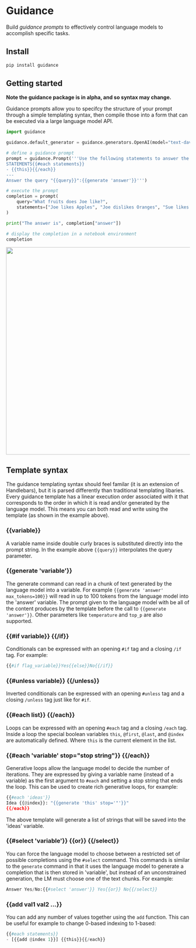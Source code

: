 # Guidance

Build *guidance prompts* to effectively control language models to accomplish specific tasks.

## Install

```python
pip install guidance
```

## Getting started

**Note the guidance package is in alpha, and so syntax may change.**

Guidance prompts allow you to specifcy the structure of your prompt through a simple templating syntax, then compile those into a form that can be executed via a large language model API. 

```python
import guidance

guidance.default_generator = guidance.generators.OpenAI(model="text-davinci-002", token=TOKEN)

# define a guidance prompt
prompt = guidance.Prompt('''Use the following statements to answer the query "{{query}}".
STATEMENTS{{#each statements}}
- {{this}}{{/each}}
---
Answer the query "{{query}}":{{generate 'answer'}}''')

# execute the prompt
completion = prompt(
    query="What fruits does Joe like?",
    statements=["Joe likes Apples", "Joe dislikes Oranges", "Sue likes Bananas"]
)

print("The answer is", completion["answer"])

# display the completion in a notebook environment
completion
```
<img width="567" src="https://raw.githubusercontent.com/slundberg/guidance/master/docs/artwork/demo_output.png" />

## Template syntax

The guidance templating syntax should feel familar (it is an extension of Handlebars), but it is parsed differently than traditional templating libaries. Every guidance template has a linear execution order associated with it that corresponds to the order in which it is read and/or generated by the language model. This means you can both read and write using the template (as shown in the example above).

### {{variable}}
A variable name inside double curly braces is substituted directly into the prompt string. In the example above `{{query}}` interpolates the query parameter.

### {{generate 'variable'}}
The generate command can read in a chunk of text generated by the language model into a variable. For example `{{generate 'answer' max_tokens=100}}` will read in up to 100 tokens from the language model into the 'answer' variable. The prompt given to the language model with be all of the content produces by the template before the call to `{{generate 'answer'}}`. Other parameters like `temperature` and `top_p` are also supported.

### {{#if variable}} {{/if}}
Conditionals can be expressed with an opening `#if` tag and a closing `/if` tag. For example:
```python
{{#if flag_variable}}Yes{{else}}No{{/if}}
```

### {{#unless variable}} {{/unless}}
Inverted conditionals can be expressed with an opening `#unless` tag and a closing `/unless` tag just like for `#if`.

### {{#each list}} {{/each}}
Loops can be expressed with an opening `#each` tag and a closing `/each` tag. Inside a loop the special boolean variables `this`, `@first`, `@last`, and `@index` are automatically defined. Where `this` is the current element in the list.

### {{#each 'variable' stop="stop string"}} {{/each}}
Generative loops allow the language model to decide the number of iterations. They are expressed by giving a variable name (instead of a variable) as the first argument to `#each` and setting a stop string that ends the loop. This can be used to create rich generative loops, for example:
```python
{{#each 'ideas'}}
Idea {{@index}}: "{{generate 'this' stop='"'}}"
{{/each}}
```
The above template will generate a list of strings that will be saved into the 'ideas' variable.

### {{#select 'variable'}} {{or}} {{/select}}
You can force the language model to choose between a restricted set of possible completions using the `#select` command. This commands is similar to the `generate` command in that it uses the language model to generate a completion that is then stored in 'variable', but instead of an unconstrained generation, the LM must choose one of the text chunks. For example:
```python
Answer Yes/No:{{#select 'answer'}} Yes{{or}} No{{/select}}
```

### {{add val1 val2 ...}}
You can add any number of values together using the `add` function. This can be useful for example to change 0-based indexing to 1-based:
```python
{{#each statements}}
- [{{add @index 1}}] {{this}}{{/each}}
```